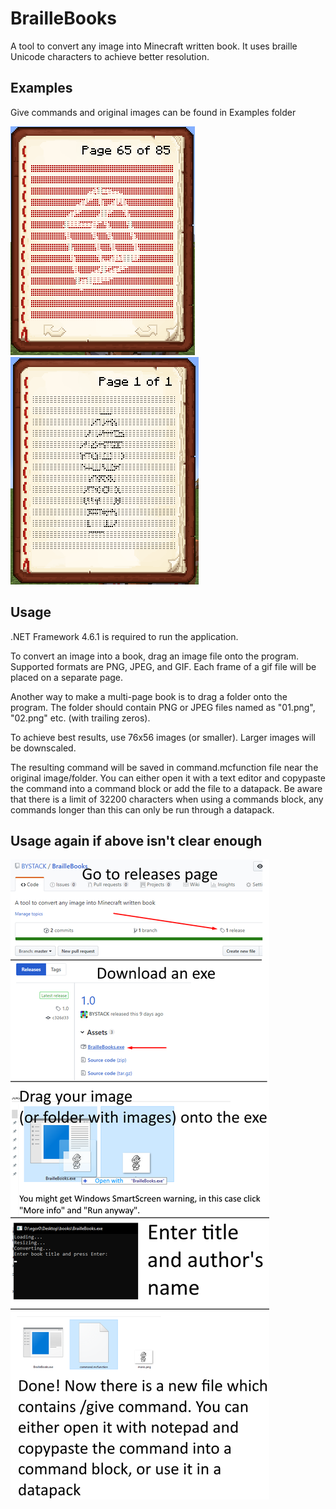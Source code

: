 # BrailleBooks

A tool to convert any image into Minecraft written book. It uses braille Unicode characters to achieve better resolution.

## Examples

Give commands and original images can be found in Examples folder

![Cube](https://raw.githubusercontent.com/BYSTACK/BrailleBooks/master/Cube.png)
![Mario](https://raw.githubusercontent.com/BYSTACK/BrailleBooks/master/Mario.png)

## Usage

.NET Framework 4.6.1 is required to run the application.

To convert an image into a book, drag an image file onto the program. Supported formats are PNG, JPEG, and GIF. Each frame of a gif file will be placed on a separate page. 

Another way to make a multi-page book is to drag a folder onto the program. The folder should contain PNG or JPEG files named as "01.png", "02.png" etc. (with trailing zeros).

To achieve best results, use 76x56 images (or smaller). Larger images will be downscaled.

The resulting command will be saved in command.mcfunction file near the original image/folder. You can either open it with a text editor and copypaste the command into a command block or add the file to a datapack. Be aware that there is a limit of 32200 characters when using a commands block, any commands longer than this can only be run through a datapack.

## Usage again if above isn't clear enough

![Usage](https://raw.githubusercontent.com/BYSTACK/BrailleBooks/master/Usage.png)